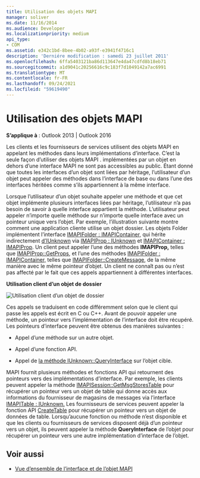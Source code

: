```yaml
---
title: Utilisation des objets MAPI
manager: soliver
ms.date: 11/16/2014
ms.audience: Developer
ms.localizationpriority: medium
api_type:
- COM
ms.assetid: e342c1bd-8bee-4b02-a93f-e3941f4716c1
description: 'Derniére modification : samedi 23 juillet 2011'
ms.openlocfilehash: 6ffa5403121ba86d113647e4da47cdfd8b18eb71
ms.sourcegitcommit: a1d9041c20256616c9c183f7d1049142a7ac6991
ms.translationtype: MT
ms.contentlocale: fr-FR
ms.lasthandoff: 09/24/2021
ms.locfileid: "59619490"
---
```

# <a name="using-mapi-objects"></a>Utilisation des objets MAPI

**S’applique à** : Outlook 2013 | Outlook 2016 
  
Les clients et les fournisseurs de services utilisent des objets MAPI en appelant les méthodes dans leurs implémentations d’interface. C’est la seule façon d’utiliser des objets MAPI . implémentées par un objet en dehors d’une interface MAPI ne sont pas accessibles au public. Étant donné que toutes les interfaces d’un objet sont liées par héritage, l’utilisateur d’un objet peut appeler des méthodes dans l’interface de base ou dans l’une des interfaces héritées comme s’ils appartiennent à la même interface. 
  
Lorsque l’utilisateur d’un objet souhaite appeler une méthode et que cet objet implémente plusieurs interfaces liées par héritage, l’utilisateur n’a pas besoin de savoir à quelle interface appartient la méthode. L’utilisateur peut appeler n’importe quelle méthode sur n’importe quelle interface avec un pointeur unique vers l’objet. Par exemple, l’illustration suivante montre comment une application cliente utilise un objet dossier. Les objets Folder implémentent l’interface [IMAPIFolder : IMAPIContainer,](imapifolderimapicontainer.md) qui hérite indirectement [d’IUnknown](https://msdn.microsoft.com/library/33f1d79a-33fc-4ce5-a372-e08bda378332%28Office.15%29.aspx) via [IMAPIProp : IUnknown](imapipropiunknown.md) et [IMAPIContainer : IMAPIProp](imapicontainerimapiprop.md). Un client peut appeler l’une des méthodes **IMAPIProp,** telles que [IMAPIProp::GetProps](imapiprop-getprops.md), et l’une des méthodes [IMAPIFolder : IMAPIContainer,](imapifolderimapicontainer.md) telles que [IMAPIFolder::CreateMessage](imapifolder-createmessage.md), de la même manière avec le même pointeur d’objet. Un client ne connaît pas ou n’est pas affecté par le fait que ces appels appartiennent à différentes interfaces.
  
**Utilisation client d’un objet de dossier**
  
![Utilisation client d’un objet de dossier](media/amapi_40.gif "Utilisation client d’un objet de dossier")
  
Ces appels se traduisent en code différemment selon que le client qui passe les appels est écrit en C ou C++. Avant de pouvoir appeler une méthode, un pointeur vers l’implémentation de l’interface doit être récupéré. Les pointeurs d’interface peuvent être obtenus des manières suivantes :
  
- Appel d’une méthode sur un autre objet.
    
- Appel d’une fonction API.
    
- Appel de [la méthode IUnknown::QueryInterface](https://msdn.microsoft.com/library/54d5ff80-18db-43f2-b636-f93ac053146d%28Office.15%29.aspx) sur l’objet cible. 
    
MAPI fournit plusieurs méthodes et fonctions API qui retournent des pointeurs vers des implémentations d’interface. Par exemple, les clients peuvent appeler la méthode [IMAPISession::GetMsgStoresTable](imapisession-getmsgstorestable.md) pour récupérer un pointeur vers un objet de table qui donne accès aux informations du fournisseur de magasins de messages via l’interface [IMAPITable : IUnknown.](imapitableiunknown.md) Les fournisseurs de services peuvent appeler la fonction API [CreateTable](createtable.md) pour récupérer un pointeur vers un objet de données de table. Lorsqu’aucune fonction ou méthode n’est disponible et que les clients ou fournisseurs de services disposent déjà d’un pointeur vers un objet, ils peuvent appeler la méthode **QueryInterface** de l’objet pour récupérer un pointeur vers une autre implémentation d’interface de l’objet. 
  
## <a name="see-also"></a>Voir aussi

- [Vue d’ensemble de l’interface et de l’objet MAPI](mapi-object-and-interface-overview.md)

